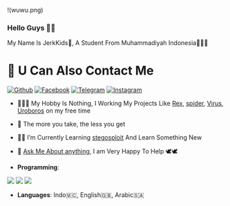 !(wuwu.png)

### Hello Guys 👋👋

My Name Is JerkKids👋, A Student From Muhammadiyah Indonesia🏫🇲🇨

# 📌 U Can Also Contact Me
[![Github](https://img.shields.io/badge/-Github-222222?style=flat-square&logo=Github&logoColor=white)](https://github.com/JerkKids)
[![Facebook](https://img.shields.io/badge/-Facebook-222222?style=flat-square&logo=Facebook&logoColor=white&link=https://https://facebook.com/JerkKids)](https://facebook.com/JerkKids)
[![Telegram](https://img.shields.io/badge/-Telegram-222222?style=flat-square&logo=Telegram&logoColor=white&link=https://t.me/JerkKids)](https://t.me/JerkKids)
[![Instagram](https://img.shields.io/badge/-Instagram-222222?style=flat-square&logo=Instagram&logoColor=white&link=https://instagram/jerkkids)](https://instagram.com/jerkkids)

- 👨📱🐰 My Hobby Is Nothing, I Working My Projects Like [Rex](https://github.com/Jerkx/rex_project), [spider](https://github.com/Jerkx/spider_project), [Virus](https://github.com/CatLearning), [Uroboros](https://github.com/JerkX/uroboros_project) on my free time
- :book: The more you take, the less you get
- 🌱🐺 I’m Currently Learning [stegosploit](https://github.com/csh/stegosploit) And Learn Something New
- 💬 [Ask Me About anything](https://github.com/JerkKids/Ask), I am  Very Happy To Help 🕊️🕊️

- **Programming**:

 ![](https://img.shields.io/badge/Shell-Bash-informational?style=flat&logo=gnu-bash&logoColor=white&color=2bbc8a)
 ![](https://img.shields.io/badge/Code-Python-informational?style=flat&logo=python&logoColor=white&color=2bbc8a) 
 ![](https://img.shields.io/badge/OS-Linux-informational?style=flat&logo=linux&logoColor=white&color=2bbc8a)

- **Languages**: Indo🇲🇨, English🇬🇧, Arabic🇸🇦
